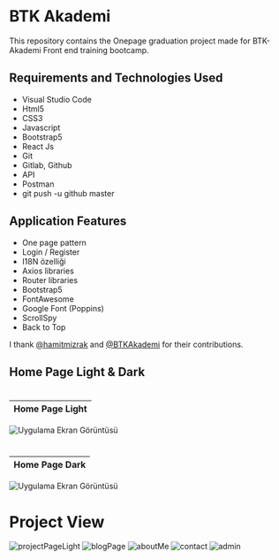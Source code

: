 # BTK Akademi

This repository contains the Onepage graduation project made for BTK-Akademi Front end training bootcamp. </br>

## Requirements and Technologies Used
 - Visual Studio Code
 - Html5
 - CSS3 
 - Javascript 
 - Bootstrap5 
 - React Js 
 - Git 
 - Gitlab, Github 
 - API
 - Postman
 - git push -u github master

## Application Features

 - One page pattern
 - Login / Register 
 - I18N özelliği 
 - Axios libraries
 - Router libraries 
 - Bootstrap5 
 - FontAwesome 
 - Google Font (Poppins) 
 - ScrollSpy 
 - Back to Top

I thank [@hamitmizrak](https://github.com/hamitmizrak/) and [@BTKAkademi](https://www.btkakademi.gov.tr/) for their contributions.

## Home Page Light & Dark

#
| Home Page Light |
| ---------------------------- |
![Uygulama Ekran Görüntüsü](https://github.com/ahmetgurr/BTK-Academy-GraduationProject/assets/92628011/70cc738d-bbb0-4e8d-9ecf-dd53a1ca22bc)
#
#
| Home Page Dark |
| ---------------------------- |
![Uygulama Ekran Görüntüsü](https://github.com/ahmetgurr/BTK-Academy-GraduationProject/assets/92628011/6996fe55-5735-4dfb-81c7-b79bee6995c7)
#


# Project View

![projectPageLight](https://github.com/ahmetgurr/BTK-Academy-GraduationProject/assets/92628011/0cfddd29-3ca7-431a-a87f-891f5402d280)
![blogPage](https://github.com/ahmetgurr/BTK-Academy-GraduationProject/assets/92628011/ab4c64ce-873d-45a6-bfff-5a6bab7aea00)
![aboutMe](https://github.com/ahmetgurr/BTK-Academy-GraduationProject/assets/92628011/88c244d7-5eba-4230-86bb-4f76b38a9269)
![contact](https://github.com/ahmetgurr/BTK-Academy-GraduationProject/assets/92628011/e31d0506-1872-4fbe-8c54-de5ceab738a9)
![admin](https://github.com/ahmetgurr/BTK-Academy-GraduationProject/assets/92628011/115c7bf8-ae21-4190-8153-f4a88b873a93)

</br>



